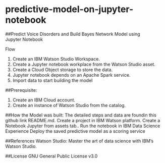 # predictive-model-on-jupyter-notebook

##Predict Voice Disorders and Build Bayes Network Model using Jupyter Notebook

Flow


1. Create an IBM Watson Studio Workspace.
2. Create a Jupyter notebook workplace from the Watson Studio asset.
3. Create a Cloud Object storage to store the data.
4. Jupyter notebook depends on an Apache Spark service.
5. Import data to start building the model


##Prerequisite:
1. Create an IBM Cloud account.
2. Create an instance of Watson Studio from the catalog.

##How the Model was built:
The detailed steps and data are foundin this github link README.md.
Create a project in IBM Watson platform.
Create a Notebook Jupyter from assets tab..
Run the notebook in IBM Data Science Experience
Deploy the saved predictive model as a scoring service

##References
Watson Studio: Master the art of data science with IBM’s Watson Studio.

##License
GNU General Public License v3.0
